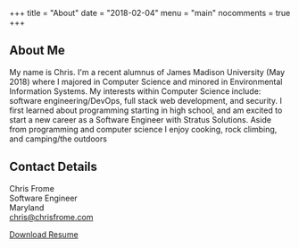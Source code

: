 +++
title = "About"
date = "2018-02-04"
menu = "main"
nocomments = true
+++

About Me
--------

My name is Chris. I'm a recent alumnus of James Madison University (May 2018) where I majored in Computer Science and minored in Environmental Information Systems. 
My interests within Computer Science include: software engineering/DevOps, full stack web development, and security. 
I first learned about programming starting in high school, and am excited to start a new career as a Software Engineer with Stratus Solutions.
Aside from programming and computer science I enjoy cooking, rock climbing, and camping/the outdoors

Contact Details
---------------

Chris Frome
<br />
Software Engineer
<br />
Maryland
<br />
[chris@chrisfrome.com](mailto:chris@chrisfrome.com)

[Download Resume](/ChristopherAFromeResume2017.pdf)

